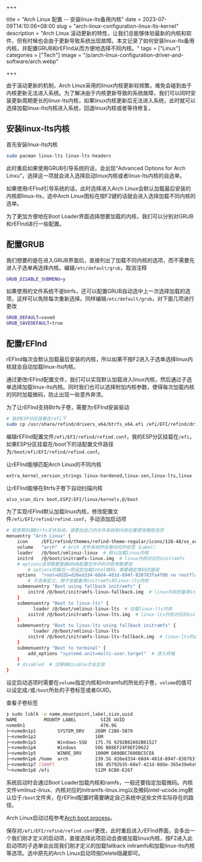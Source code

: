 +++

title = "Arch Linux 配置 -- 安装linux-lts备用内核"
date = 2023-07-09T14:10:06+08:00
slug = "arch-linux-configuration-linux-lts-kernel"
description = "Arch Linux 滚动更新的特性，让我们总能够体验最新的内核和软件，但有时候也会由于更新导致系统出现故障。本文记录了如何安装linux-lts备用内核，并配置GRUB和rEFInd从而方便地选择不同内核。"
tags = ["Linux"]
categories = ["Tech"]
image = "/p/arch-linux-configuration-driver-and-software/arch.webp"

+++

由于滚动更新的机制，Arch Linux采用的linux内核更新较频繁，难免会碰到由于内核更新无法进入系统。为了解决由于内核更新导致的系统故障，我们可以同时安装更新周期更长的linux-lts内核，如果linux内核更新后无法进入系统，此时就可以选择加载linux-lts内核进入系统，回退linux内核或者等待修复。

## 安装linux-lts内核

首先安装linux-lts内核

```bash
sudo pacman linux-lts linux-lts-headers
```

此时重启如果使用GRUB引导系统的话，会出现“Advanced Options for Arch Linxu”，选择这一项就会进入选择启动linux内核或者linux-lts内核的自选单。

如果使用rEFInd引导系统的话，此时选择进入Arch Linux会默认加载最后安装的内核即linux-lts，选中Arch Linux图标在按F2键的话就会进入选择加载不同内核的选单。

为了更加方便地在Boot Loader界面选择想要加载的内核，我们可以分别对GRUB和rEFInd进行一些配置。

## 配置GRUB

我们想要的是在进入GRUB界面后，直接列出了加载不同内核的选项，而不需要先进入子选单再选择内核。编辑`/etc/default/grub`，取消注释

```bash
GRUB_DISABLE_SUBMENU=y
```

如果使用的文件系统不是btrfs，还可以配置GRUB自动选中上一次选择加载的选项，这样可以免除每次重新选择。同样编辑`/etc/default/grub`，对下面几项进行更改

```bash
GRUB_DEFAULT=saved
GRUB_SAVEDEFAULT=true
```

## 配置rEFInd

rEFInd每次会默认加载最后安装的内核，所以如果不按F2进入子选单选择linux内核就会自动加载linux-lts内核。

通过更改rEFInd配置文件，我们可以实现默认加载进入linux内核，然后通过子选单选择加载linux-lts内核。同时我们也可以选择附加内核参数，使得每次加载内核的同时加载微码，防止出现一些意外奔溃。

为了让rEFInd支持Btrfs子卷，需要为rEFInd安装驱动

```bash
# 我的ESP分区挂载在/efi下
sudo cp /usr/share/refind/drivers_x64/btrfs_x64.efi /efi/EFI/refind/drivers_x64/btrfs_x64.efi
```

编辑rEFInd配置文件`/efi/EFI/refind/refind.conf`，我的ESP分区挂载在`/efi`，如果ESP分区挂载在/boot下的话配置文件路径为`/boot/efi/EFI/refind/refind.conf`。

让rEFInd能够匹配Arch Linux的不同内核

```bash
extra_kernel_version_strings linux-hardened,linux-zen,linux-lts,linux
```

让rEFInd能够在Btrfs子卷下自动扫描内核

```bash
also_scan_dirs boot,ESP2:EFI/linux/kernels,@/boot
```

为了实现rEFInd默认加载linux内核，修改配置文件`/efi/EFI/refind/refind.conf`，手动添加启动项

```bash
# 我使用的是Btrfs文件系统，请更加自己的文件系统和内核位置更改路径选项
menuentry "Arch Linux" {
    icon     /EFI/refind/themes/refind-theme-regular/icons/128-48/os_arch.png
    volume   "arch"  # Arch 文件系统所在卷对应的标签（Label）
    loader   /@/boot/vmlinuz-linux  # 默认加载linux内核
    initrd   /@/boot/initramfs-linux.img  # linux内核对应的initramfs
    # options选项需要更据GRUB配置文件中的内核参数更改
		# options的最后一项设定加载Intel微码，需要确定微码的路径
    options  "root=UUID=d26ed334-68d4-481d-894f-838783fa4f88 rw rootflags=subvol=@ loglevel=5 nowatchdog initrd=@\boot\intel-ucode.img"
		# 子选单定义，用于加载备用initramfs和linux-lts内核
    submenuentry "Boot using fallback initramfs" {
        initrd /@/boot/initramfs-linux-fallback.img  # linux内核的备用initramfs
    }
    submenuentry "Boot to linux-lts" {
    	  loader /@/boot/vmlinuz-linux-lts  # 加载linux-lts内核
        initrd /@/boot/initramfs-linux-lts.img  # linux-lts内核对应的initramfs
    }
    submenuentry "Boot to linux-lts using fallback initramfs" {
    	  loader /@/boot/vmlinuz-linux-lts
        initrd /@/boot/initramfs-linux-lts-fallback.img  # linux-lts的备用initramfs
    }
    submenuentry "Boot to terminal" {
        add_options "systemd.unit=multi-user.target"  # 进入终端
    }
    # disabled  # 注释掉disable才会生效
}
```

设定启动选项时需要在`volume`指定内核和initramfs的所处的子卷，`volume`的值可以设定成`/`或`/boot`所处的子卷标签或者GUID。

查看子卷标签

```bash
❯ sudo lsblk -o name,mountpoint,label,size,uuid
NAME          MOUNTP LABEL         SIZE UUID
nvme0n1                            476.9G 
├─nvme0n1p1        SYSTEM_DRV    260M C2B6-5B79
├─nvme0n1p2                      16M 
├─nvme0n1p3        Windows-SSD   175.7G 9292B82A92B81527
├─nvme0n1p4        Windows       50G B88EF24F8EF20622
├─nvme0n1p5        WINRE_DRV     1000M D800BC7600BC5CE6
├─nvme0n1p6 /home  arch          239.5G d26ed334-68d4-481d-894f-838783fa4f88
├─nvme0n1p7 [SWAP]               10G d5792b35-68e7-421d-8dde-365e39e6a92b
└─nvme0n1p8 /efi                 512M 6CB0-E267
```

系统启动时会通过Boot Loader加载内核和ramfs，一般还要指定加载微码。内核文件vmlinuz-linux、内核对应的initramfs-linux.img以及微码intel-ucode.img默认位于`/boot`文件夹，在rEFInd配置时需要确定自己系统中这些文件实际存在的路径。

Arch Linux启动过程参考[Arch boot process](https://wiki.archlinux.org/title/Arch_boot_process)。

保存对`/efi/EFI/refind/refind.conf`更改，此时重启进入rEFInd界面，会多出一个我们刚才定义的启动项，直接选择此项启动会直接加载linux内核，按F2进入此启动项的子选单会出现我们刚才定义的加载fallback initramfs和加载linux-lts内核等选项。选中原先的Arch Linux启动项按Delete隐藏即可。
